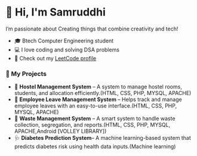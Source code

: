 # 👋 Hi, I'm Samruddhi

I’m passionate about Creating things that combine creativity and tech!

- 🎓 Btech Computer Engineering student
- 💻 I love coding and solving DSA problems
- 📘 Check out my [LeetCode profile](https://leetcode.com/u/samruddhi011/)

### 💼 My Projects

- 🏨 **Hostel Management System** – A system to manage hostel rooms, students, and allocation efficiently.(HTML, CSS, PHP, MYSQL, APACHE)
- 🧾 **Employee Leave Management System** – Helps track and manage employee leaves with an easy-to-use interface.(HTML, CSS, PHP, MYSQL, APACHE)
- 🚮 **Waste Management System** – A smart system to handle waste collection, segregation, and reports.(HTML, CSS, PHP, MYSQL, APACHE,Android [VOLLEY LIBRARY])
- 🩺 **Diabetes Prediction System**– A machine learning-based system that predicts diabetes risk using health data inputs.(Machine learning)






